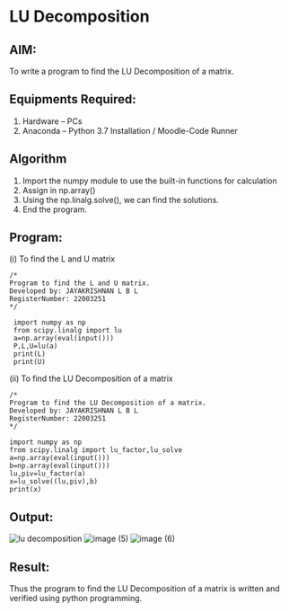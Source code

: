 # LU Decomposition 

## AIM:
To write a program to find the LU Decomposition of a matrix.

## Equipments Required:
1. Hardware – PCs
2. Anaconda – Python 3.7 Installation / Moodle-Code Runner

## Algorithm
1. Import the numpy module to use the built-in functions for calculation
2. Assign in np.array()
3. Using the np.linalg.solve(), we can find the solutions.
4. End the program.


## Program:
(i) To find the L and U matrix
```
/*
Program to find the L and U matrix.
Developed by: JAYAKRISHNAN L B L
RegisterNumber: 22003251
*/
```
     import numpy as np
     from scipy.linalg import lu 
     a=np.array(eval(input()))
     P,L,U=lu(a)
     print(L)
     print(U)

(ii) To find the LU Decomposition of a matrix
```
/*
Program to find the LU Decomposition of a matrix.
Developed by: JAYAKRISHNAN L B L
RegisterNumber: 22003251
*/
```
    import numpy as np
    from scipy.linalg import lu_factor,lu_solve
    a=np.array(eval(input()))
    b=np.array(eval(input()))
    lu,piv=lu_factor(a)
    x=lu_solve((lu,piv),b)
    print(x)



## Output:
![lu decomposition]()
![image (5)](https://user-images.githubusercontent.com/120232371/212461889-11c3b1cf-cc97-4ff8-b681-32c30c29ed0e.png)
![image (6)](https://user-images.githubusercontent.com/120232371/212461901-6f63989c-9ca5-46c4-b6b5-ea60fb6bf8d8.png)


## Result:
Thus the program to find the LU Decomposition of a matrix is written and verified using python programming.

